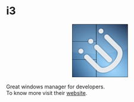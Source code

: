 # i3

<p align="center">
  <img src="./logo.png" width="150"/>
</p>

Great windows manager for developers. \
To know more visit their [website](https://i3wm.org).
